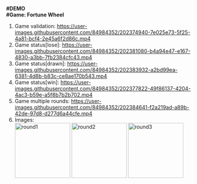 <strong>#DEMO</strong>
<br/>
<strong>#Game: Fortune Wheel</strong>
  1. Game validation: https://user-images.githubusercontent.com/84984352/202374940-7e025e73-5f25-4a81-bcf4-2e45a6f2d86c.mp4
  2. Game status[lose]: https://user-images.githubusercontent.com/84984352/202381080-b4a94e47-e167-4830-a3bb-7fb2384cfc43.mp4
  3. Game status[drawn]: https://user-images.githubusercontent.com/84984352/202383932-a2bd99ea-6381-4d8b-b83c-ce8ae170b543.mp4
  4. Game status[win]: https://user-images.githubusercontent.com/84984352/202377822-49f86137-4204-4ac3-b59e-a5f8b7b2b702.mp4
  5. Game multiple rounds: https://user-images.githubusercontent.com/84984352/202384641-f2a219ad-a89b-42de-97d8-d277d6a44cfe.mp4
  6. Images:
     <br/>
     <section class="d-flex">
          <img width="150" class="mr-5" alt="round1" src="https://user-images.githubusercontent.com/84984352/202375462-f7fb8d3e-a307-4106-83ef-2606fc8aa693.png">
          <img width="150" class="mr-5" alt="round2" src="https://user-images.githubusercontent.com/84984352/202390802-7269815d-b355-49d4-a015-3f49dd60eded.png">
          <img width="150" class="mr-5" alt="round3" src="https://user-images.githubusercontent.com/84984352/202391052-04eaf32e-f7e5-46d5-a48e-8c640c4738fc.png">
     </section>
     

